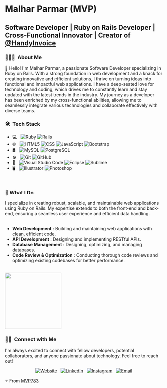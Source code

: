 <h1>Malhar Parmar (MVP)</h1>

<h2>Software Developer | Ruby on Rails Developer | Cross-Functional Innovator | Creator of <a href="https://www.handyinvoice.in/">@HandyInvoice</a></h2>

<h3> 👨🏻‍💻 &nbsp;About Me </h3>

👋 Hello! I'm Malhar Parmar, a passionate Software Developer specializing in Ruby on Rails. With a strong foundation in web development and a knack for creating innovative and efficient solutions, I thrive on turning ideas into functional and impactful web applications. I have a deep-seated love for technology and coding, which drives me to constantly learn and stay updated with the latest trends in the industry. My journey as a developer has been enriched by my cross-functional abilities, allowing me to seamlessly integrate various technologies and collaborate effectively with diverse teams.

<h3> 🛠 &nbsp;Tech Stack </h3>

- 💻 &nbsp;
  ![Ruby](https://img.shields.io/badge/-Ruby-333333?style=flat&logo=ruby&logoColor=820C02)
  ![Rails](https://img.shields.io/badge/-rubyonrails-333333?style=flat&logo=rubyonrails&logoColor=CC0000)  
- 🌐 &nbsp;
  ![HTML5](https://img.shields.io/badge/-HTML5-333333?style=flat&logo=HTML5)
  ![CSS](https://img.shields.io/badge/-CSS-333333?style=flat&logo=CSS3&logoColor=1572B6)
  ![JavaScript](https://img.shields.io/badge/-JavaScript-333333?style=flat&logo=javascript)
  ![Bootstrap](https://img.shields.io/badge/-Bootstrap-333333?style=flat&logo=bootstrap&logoColor=563D7C)
- 🛢 &nbsp;
  ![MySQL](https://img.shields.io/badge/-MySQL-333333?style=flat&logo=mysql)
  ![PostgreSQL](https://img.shields.io/badge/-postgresql-333333?style=flat&logo=postgresql)
- ⚙️ &nbsp;
  ![Git](https://img.shields.io/badge/-Git-333333?style=flat&logo=git)
  ![GitHub](https://img.shields.io/badge/-GitHub-333333?style=flat&logo=github)
- 🔧 &nbsp;
  ![Visual Studio Code](https://img.shields.io/badge/-Visual%20Studio%20Code-333333?style=flat&logo=visual-studio-code&logoColor=007ACC)
  ![Eclipse](https://img.shields.io/badge/-Eclipse-333333?style=flat&logo=eclipse-ide&logoColor=2C2255)
  ![Sublime](https://img.shields.io/badge/-Sublime-333333?style=flat&logo=sublime-text&logoColor=FD971F)
- 🖥 &nbsp;
  ![Illustrator](https://img.shields.io/badge/-Illustrator-333333?style=flat&logo=adobe-illustrator)
  ![Photoshop](https://img.shields.io/badge/-Photoshop-333333?style=flat&logo=adobe-photoshop)

<br/>

<h3> 🔧 What I Do </h3>
I specialize in creating robust, scalable, and maintainable web applications using Ruby on Rails. My expertise extends to both the front-end and back-end, ensuring a seamless user experience and efficient data handling.
<br><br>  
<ul>
  <li><b>Web Development</b> : Building and maintaining web applications with clean, efficient code.</li>
  <li><b>API Development</b> : Designing and implementing RESTful APIs.</li>
  <li><b>Database Management</b> : Designing, optimizing, and managing databases.</li>
  <li><b>Code Review & Optimization</b> : Conducting thorough code reviews and optimizing existing codebases for better performance.</li>
</ul>

<br/>

<a href="https://github.com/mvp783">
  <img height="180em" src="https://github-readme-stats.vercel.app/api/top-langs/?username=MVP783&theme=buefy&layout=compact" />
</a>

<br/>

<h3> 🤝🏻 &nbsp;Connect with Me </h3>
I'm always excited to connect with fellow developers, potential collaborators, and anyone passionate about technology. Feel free to reach out!

<p align="center">
<a href="https://.malharparmar.com/"><img alt="Website" src="https://cdn3.iconfinder.com/data/icons/social-media-logos-glyph-1/2048/5343_-_Google_Chrome-32.png"></a> &nbsp;
<a href="https://www.linkedin.com/in/mvp783/"><img alt="LinkedIn" src="https://cdn2.iconfinder.com/data/icons/social-media-2285/512/1_Linkedin_unofficial_colored_svg-32.png"></a> &nbsp;
<a href="https://www.instagram.com/mvp783/"><img alt="Instagram" src="https://cdn2.iconfinder.com/data/icons/social-icons-33/128/Instagram-32.png"></a> &nbsp;
<a href="mailto:malharparmar@gmail.com"><img alt="Email" src="https://cdn4.iconfinder.com/data/icons/social-media-logos-6/512/112-gmail_email_mail-32.png"></a>
</p>

⭐️ From [MVP783](https://github.com/MVP783)
